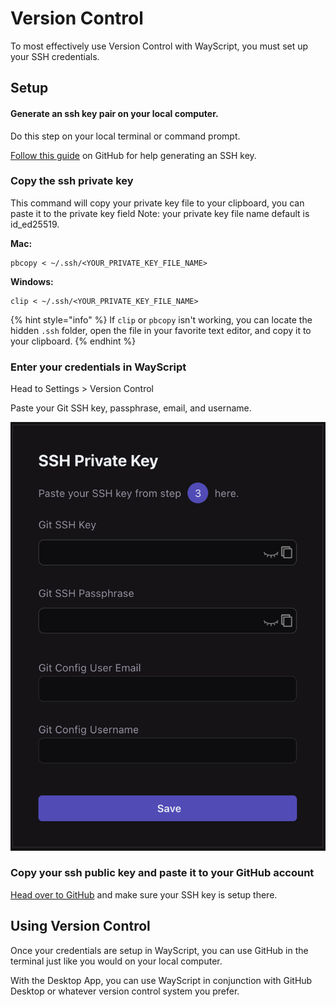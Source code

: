 # Version Control

To most effectively use Version Control with WayScript, you must set up your SSH credentials.

## Setup

#### **Generate an ssh key pair on your local computer.**

Do this step on your local terminal or command prompt.

[Follow this guide](https://docs.github.com/en/authentication/connecting-to-github-with-ssh/generating-a-new-ssh-key-and-adding-it-to-the-ssh-agent#generating-a-new-ssh-key) on GitHub for help generating an SSH key.

### Copy the ssh private key

This command will copy your private key file to your clipboard, you can paste it to the private key field Note: your private key file name default is id\_ed25519.

**Mac:**

```
pbcopy < ~/.ssh/<YOUR_PRIVATE_KEY_FILE_NAME> 
```

**Windows:**

```
clip < ~/.ssh/<YOUR_PRIVATE_KEY_FILE_NAME> 
```

{% hint style="info" %}
If `clip` or `pbcopy` isn't working, you can locate the hidden `.ssh` folder, open the file in your favorite text editor, and copy it to your clipboard.
{% endhint %}

### Enter your credentials in WayScript

Head to Settings > Version Control

Paste your Git SSH key, passphrase, email, and username.

![](<../.gitbook/assets/Screen Shot 2022-09-20 at 1.17.33 PM.png>)

### Copy your ssh public key and paste it to your GitHub account

[Head over to GitHub](https://docs.github.com/en/authentication/connecting-to-github-with-ssh/testing-your-ssh-connection) and make sure your SSH key is setup there.

## Using Version Control

Once your credentials are setup in WayScript, you can use GitHub in the terminal just like you would on your local computer.

With the Desktop App, you can use WayScript in conjunction with GitHub Desktop or whatever version control system you prefer.
